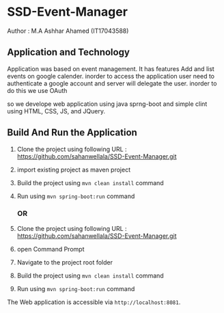 # SSD-Event-Manager

Author : M.A Ashhar Ahamed (IT17043588)



## Application and Technology

Application was based on event management. It has features Add and list events on google calender.
inorder to access the application user need to authenticate a google account and server will delegate the user. inorder to do this we use OAuth

so we develope web application using java sprng-boot and simple clint using HTML, CSS, JS, and JQuery.

## Build And Run the Application

01) Clone the project using following URL : https://github.com/sahanwellala/SSD-Event-Manager.git

02) import existing project as maven project

03) Build the project using `mvn clean install` command

04) Run using `mvn spring-boot:run` command

      ### OR
      

01) Clone the project using following URL : https://github.com/sahanwellala/SSD-Event-Manager.git

02) open Command Prompt

03) Navigate to the project root folder

04) Build the project using `mvn clean install` command

05) Run using `mvn spring-boot:run` command

The Web application is accessible via `http://localhost:8081`. 